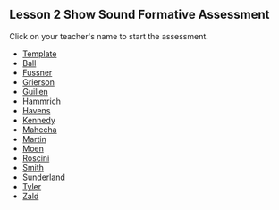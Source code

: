 ## Lesson 2 Show Sound Formative Assessment

Click on your teacher's name to start the assessment.

* [Template](https://docs.google.com/forms/d/e/1FAIpQLSeFkM62uh7PhGDjrJVmpFzK7xvV0aI-tMIzjhZ92JLndXb3vQ/viewform)
* [Ball]()
* [Fussner](https://docs.google.com/forms/d/e/1FAIpQLSfyZwepx93Mk1yhGEVh8i9rtOSAbKmzHWJ4hk9jVOCngJzoZw/viewform?usp=sf_link)
* [Grierson](https://docs.google.com/forms/d/e/1FAIpQLSfH4EDgiBs36bG9VYyBMQmVxqxX-o19cEOOlb3whIfCmLgByA/viewform?usp=sf_link)
* [Guillen]()
* [Hammrich](https://docs.google.com/forms/d/e/1FAIpQLScIcD4Bowwfzri1Po47ggzJDqQzqDckel-zvbQAK3StYSyoBQ/viewform?usp=sf_link)
* [Havens]()
* [Kennedy](https://docs.google.com/forms/d/e/1FAIpQLSfmRJQf3n8lqWpq13fs8li8ENWap7MpS8lsqGBTrlj01GA1Kg/viewform?usp=sf_link)
* [Mahecha](https://docs.google.com/forms/d/e/1FAIpQLSfWnoaCeCqQrXLNlBFz6T3YbRYiKOXtDLdVAtT8b_WFefUHMQ/viewform?usp=sf_link)
* [Martin]()
* [Moen]()
* [Roscini]()
* [Smith](https://docs.google.com/forms/d/e/1FAIpQLSf5wY_i3gY-fVMHX6YbaNuYLXcUUUZelwioPru4E-jseq25hg/viewform?usp=sf_link)
* [Sunderland]()
* [Tyler]()
* [Zald]()

